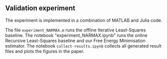 ## Validation experiment

The experiment is implemented in a combination of MATLAB and Julia code.

The file `experiment_NARMAX.m` runs the offline Iterative Least-Squares baseline. The notebook "experiment_NARMAX.ipynb" runs the online Recursive Least-Squares baseline and our Free Energy Minimisation estimator. The notebook `collect-results.ipynb` collects all generated result files and plots the figures in the paper.